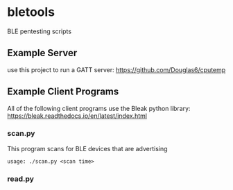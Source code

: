# bletools
BLE pentesting scripts

## Example Server

use this project to run a GATT server:
https://github.com/Douglas6/cputemp

## Example Client Programs

All of the following client programs use the Bleak python library:
https://bleak.readthedocs.io/en/latest/index.html

### scan.py

This program scans for BLE devices that are advertising

```
usage: ./scan.py <scan time>
```

### read.py
```

```
